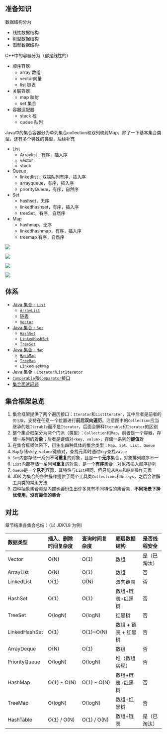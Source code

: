 ## 准备知识
数据结构分为

* 线性数据结构
* 树型数据结构
* 图型数据结构


C++中的容器分为（都是线性的）
* 顺序容器
  * array 数组
  * vector向量
  * list 链表
* 关联容器
  * map 映射
  * set 集合
* 容器适配器
  * stack 栈
  * queue 队列


Java中的集合容器分为单列集合collection和双列映射Map。除了一下基本集合类型，还有多个特殊的类型，后续补充
* List
  * Arraylist，有序，插入序
  * vector
  * stack
* Queue
  * linkedlist，双端队列有序，插入序
  * arrayqueue，有序，插入序
  * priorityQueue，有序，自然序
* Set
  * hashset，无序
  * linkedhashset，有序，插入序
  * treeSet，有序，自然序
* Map
  * hashmap，无序
  * linkedhashmap，有序，插入序
  * treemap 有序，自然序

![](image/2022-11-08-10-51-54.png)

![](image/2022-11-08-10-54-19.png)

![](image/2022-12-04-22-53-11.png)

![](image/2022-12-15-17-11-05.png)
## 体系

+   [Java 集合 - `List`](2.md)
    +   [`ArrayList`](3.md)
    +   [链表](47.md)
    +   [`Vector`](81.md)
+   [Java 集合 - `Set`](102.md)
    +   [`HashSet`](103.md)
    +   [`LinkedHashSet`](111.md)
    +   [`TreeSet`](114.md)
+   [Java 集合 - `Map`](117.md)
    +   [`HashMap`](118.md)
    +   [`TreeMap`](142.md)
    +   [`LinkedHashMap`](148.md)
+   [Java 集合 - `Iterator`/`ListIterator`](152.md)
+   [`Comparable`和`Comparator`接口](155.md)
+   [集合面试问题](158.md)


## 集合框架总览


1. 集合框架提供了两个遍历接口：`Iterator`和`ListIterator`，其中后者是前者的`优化版`，支持在任意一个位置进行**前后双向遍历**。注意图中的`Collection`应当继承的是`Iterable`而不是`Iterator`，后面会解释`Iterable`和`Iterator`的区别
2. 整个集合框架分为两个门派（类型）：`Collection`和`Map`，前者是一个容器，存储一系列的**对象**；后者是键值对`<key, value>`，存储一系列的**键值对**
3. 在集合框架体系下，衍生出四种具体的集合类型：`Map`、`Set`、`List`、`Queue`
4. `Map`存储`<key,value>`键值对，查找元素时通过`key`查找`value`
5. `Set`内部存储一系列**不可重复**的对象，且是一个**无序**集合，对象排列顺序不一
6. `List`内部存储一系列**可重复**的对象，是一个**有序**集合，对象按插入顺序排列
7. `Queue`是一个**队列**容器，其特性与`List`相同，但只能从`队头`和`队尾`操作元素
8. JDK 为集合的各种操作提供了两个工具类`Collections`和`Arrays`，之后会讲解工具类的常用方法
9. 四种抽象集合类型内部也会衍生出许多具有不同特性的集合类，**不同场景下择优使用，没有最佳的集合**


## 对比


章节结束各集合总结：（以 JDK1.8 为例）

| 数据类型      | 插入、删除时间复杂度 | 查询时间复杂度 | 底层数据结构         | 是否线程安全 |
| :------------ | :------------------- | :------------- | :------------------- | :----------- |
| Vector        | O(N)                 | O(1)           | 数组                 | 是（已淘汰） |
| ArrayList     | O(N)                 | O(1)           | 数组                 | 否           |
| LinkedList    | O(1)                 | O(N)           | 双向链表             | 否           |
| HashSet       | O(1)                 | O(1)           | 数组+链表+红黑树     | 否           |
| TreeSet       | O(logN)              | O(logN)        | 红黑树               | 否           |
| LinkedHashSet | O(1)                 | O(1)~O(N)      | 数组 + 链表 + 红黑树 | 否           |
| ArrayDeque    | O(N)                 | O(1)           | 数组                 | 否           |
| PriorityQueue | O(logN)              | O(logN)        | 堆（数组实现）       | 否           |
| HashMap       | O(1) ~ O(N)          | O(1) ~ O(N)    | 数组+链表+红黑树     | 否           |
| TreeMap       | O(logN)              | O(logN)        | 数组+红黑树          | 否           |
| HashTable     | O(1) / O(N)          | O(1) / O(N)    | 数组+链表            | 是（已淘汰） |